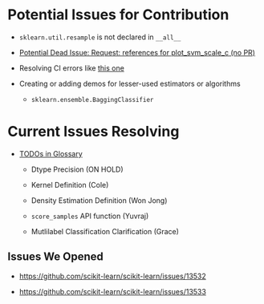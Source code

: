 # Potential Issues for Contribution

* `sklearn.util.resample` is not declared in `__all__`

* [Potential Dead Issue: Request: references for plot_svm_scale_c (no PR)](https://github.com/scikit-learn/scikit-learn/issues/4657)

* Resolving CI errors like [this one](https://github.com/scikit-learn/scikit-learn/pull/4790)

* Creating or adding demos for lesser-used estimators or algorithms
   - `sklearn.ensemble.BaggingClassifier`

# Current Issues Resolving

* [TODOs in Glossary](https://github.com/scikit-learn/scikit-learn/issues/13533)

   - Dtype Precision (ON HOLD)

   - Kernel Definition (Cole)

   - Density Estimation Definition (Won Jong)

   - `score_samples` API function (Yuvraj)
   
   - Mutlilabel Classification Clarification (Grace)

## Issues We Opened

* https://github.com/scikit-learn/scikit-learn/issues/13532

* https://github.com/scikit-learn/scikit-learn/issues/13533
